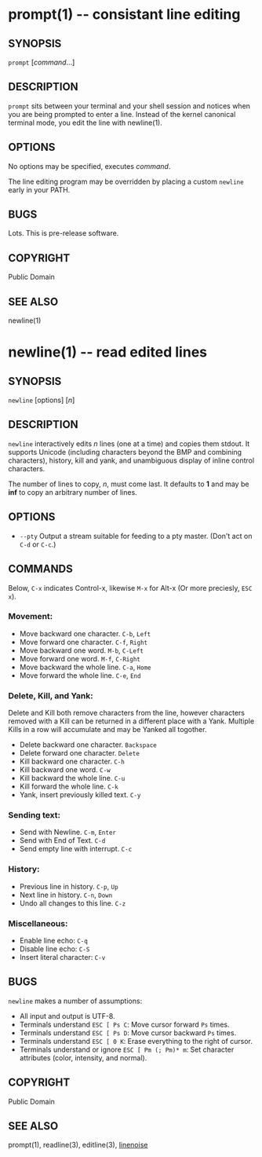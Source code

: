 prompt(1) -- consistant line editing
====================================

## SYNOPSIS

`prompt` [_command_...]

## DESCRIPTION

`prompt` sits between your terminal and your shell session and notices when you are being prompted to enter a line. Instead of the kernel canonical terminal mode, you edit the line with newline(1).

## OPTIONS

No options may be specified, executes _command_.

The line editing program may be overridden by placing a custom `newline` early in your PATH.

## BUGS

Lots. This is pre-release software.

## COPYRIGHT

Public Domain

## SEE ALSO

newline(1)

newline(1) -- read edited lines
===============================

## SYNOPSIS

`newline` [options] [_n_]

## DESCRIPTION

`newline` interactively edits _n_ lines (one at a time) and copies them stdout. It supports Unicode (including characters beyond the BMP and combining characters), history, kill and yank, and unambiguous display of inline control characters.

The number of lines to copy, _n_, must come last. It defaults to **1** and may be **inf** to copy an arbitrary number of lines.

## OPTIONS

* `--pty`
	Output a stream suitable for feeding to a pty master. (Don't act on `C-d` or `C-c`.)

## COMMANDS

Below, `C-x` indicates Control-x, likewise `M-x` for Alt-x (Or more preciesly, `ESC x`).

### Movement:

* Move backward one character. `C-b`, `Left`
* Move forward one character. `C-f`, `Right`
* Move backward one word. `M-b`, `C-Left`
* Move forward one word. `M-f`, `C-Right`
* Move backward the whole line.	`C-a`, `Home`
* Move forward the whole line.	`C-e`, `End`

### Delete, Kill, and Yank:

Delete and Kill both remove characters from the line, however characters removed with a Kill can be returned in a different place with a Yank. Multiple Kills in a row will accumulate and may be Yanked all togother.

* Delete backward one character. `Backspace`
* Delete forward one character. `Delete`
* Kill backward one character. `C-h`
* Kill backward one word. `C-w`
* Kill backward the whole line. `C-u`
* Kill forward the whole line. `C-k`
* Yank, insert previously killed text. `C-y`

### Sending text:
* Send with Newline. `C-m`, `Enter`
* Send with End of Text. `C-d`
* Send empty line with interrupt. `C-c`

### History:
* Previous line in history. `C-p`, `Up`
* Next line in history. `C-n`, `Down`
* Undo all changes to this line. `C-z`

### Miscellaneous:
* Enable line echo: `C-q`
* Disable line echo: `C-S`
* Insert literal character: `C-v`

## BUGS

`newline` makes a number of assumptions:

* All input and output is UTF-8.
* Terminals understand `ESC [ Ps C`: Move cursor forward `Ps` times.
* Terminals understand `ESC [ Ps D`: Move cursor backward `Ps` times.
* Terminals understand `ESC [ 0 K`: Erase everything to the right of cursor.
* Terminals understand or ignore `ESC [ Pm (; Pm)* m`: Set character attributes (color, intensity, and normal).

## COPYRIGHT

Public Domain

## SEE ALSO

prompt(1), readline(3), editline(3), [linenoise](https://github.com/antires/linenoise)

